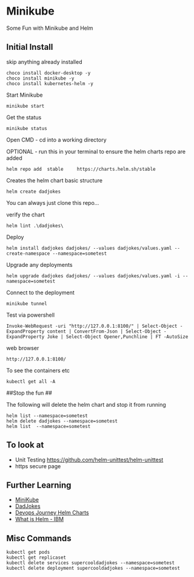 # Minikube
Some Fun with Minikube and Helm 

## Initial Install ##

skip anything already installed 

    choco install docker-desktop -y
    choco install minikube -y
    choco install kubernetes-helm -y

Start Minikube

    minikube start

Get the status 

    minikube status


Open CMD - cd into a working directory


OPTIONAL - run this in your terminal to ensure the helm charts repo are added 

    helm repo add  stable     https://charts.helm.sh/stable

Creates the helm chart basic structure 
    
    helm create dadjokes

You can always just clone this repo...

verify the chart 

    helm lint .\dadjokes\ 

Deploy

    helm install dadjokes dadjokes/ --values dadjokes/values.yaml --create-namespace --namespace=sometest

Upgrade any deployments

    helm upgrade dadjokes dadjokes/ --values dadjokes/values.yaml -i --namespace=sometest

Connect to the deployment

    minikube tunnel

Test via powershell 
    
    Invoke-WebRequest -uri "http://127.0.0.1:8100/" | Select-Object -ExpandProperty content | ConvertFrom-Json | Select-Object -ExpandProperty Joke | Select-Object Opener,Punchline | FT -AutoSize

web browser 

    http://127.0.0.1:8100/


To see the containers etc 

    kubectl get all -A

##Stop the fun ##

The following will delete the helm chart and stop it from running 

    helm list --namespace=sometest
    helm delete dadjokes --namespace=sometest
    helm list  --namespace=sometest


## To look at ##
* Unit Testing https://github.com/helm-unittest/helm-unittest
* https secure page 

## Further Learning ##
* [MiniKube](https://minikube.sigs.k8s.io/docs/start/)
* [DadJokes](https://github.com/yesinteractive/dadjokes)
* [Devops Journey Helm Charts](https://youtu.be/jUYNS90nq8U)
* [What is Helm - IBM](https://www.youtube.com/watch?v=fy8SHvNZGeE)

## Misc Commands ##

    kubectl get pods
    kubectl get replicaset
    kubectl delete services supercooldadjokes --namespace=sometest
    kubectl delete deployment supercooldadjokes --namespace=sometest